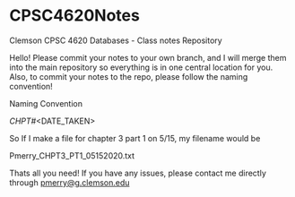 # CPSC4620Notes
Clemson CPSC 4620 Databases - Class notes Repository


Hello! Please commit your notes to your own branch, and I will merge them into the main repository so everything is in one central location for you. Also, to commit your notes to the repo, please follow the naming convention!

Naming Convention

  <USERNAME>_CHPT#_<DATE_TAKEN>
  
  So If I make a file for chapter 3 part 1 on 5/15, my filename would be
  
  Pmerry_CHPT3_PT1_05152020.txt
  
  Thats all you need! If you have any issues, please contact me directly through
  pmerry@g.clemson.edu

